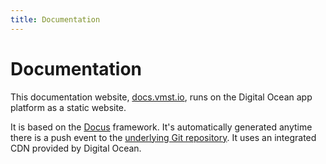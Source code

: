 ```yaml
---
title: Documentation
---
```


# Documentation

This documentation website, [docs.vmst.io](https://docs.vmst.io), runs on the Digital Ocean app platform as a static website.

It is based on the [Docus](https://docus.dev) framework.
It's automatically generated anytime there is a push event to the [underlying Git repository](https://github.com/vmstio/docs).
It uses an integrated CDN provided by Digital Ocean.
